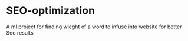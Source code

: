 # SEO-optimization
A ml project for finding wieght of a word to infuse into website for better Seo results
